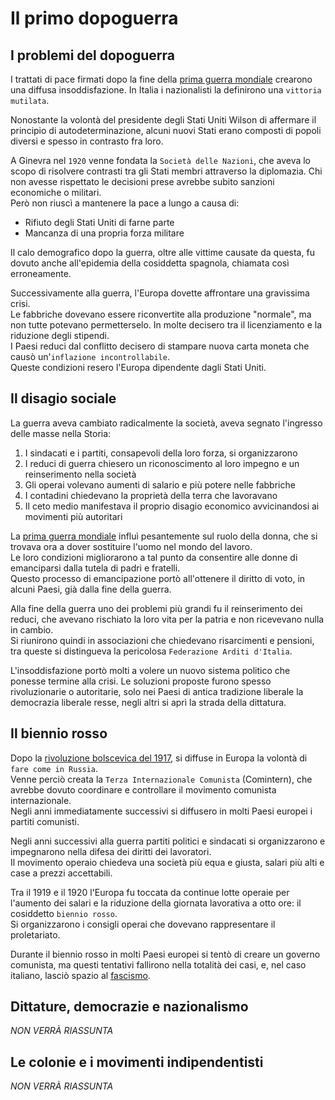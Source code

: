 # Il primo dopoguerra

## I problemi del dopoguerra

I trattati di pace firmati dopo la fine della [prima guerra mondiale][prima-guerra-mondiale] crearono una diffusa insoddisfazione. In Italia i nazionalisti la definirono una `vittoria mutilata`.

Nonostante la volontà del presidente degli Stati Uniti Wilson di affermare il principio di autodeterminazione, alcuni nuovi Stati erano composti di popoli diversi e spesso in contrasto fra loro.

A Ginevra nel `1920` venne fondata la `Società delle Nazioni`, che aveva lo scopo di risolvere contrasti tra gli Stati membri attraverso la diplomazia. Chi non avesse rispettato le decisioni prese avrebbe subito sanzioni economiche o militari.\
Però non riuscì a mantenere la pace a lungo a causa di:
- Rifiuto degli Stati Uniti di farne parte
- Mancanza di una propria forza militare

Il calo demografico dopo la guerra, oltre alle vittime causate da questa, fu dovuto anche all'epidemia della cosiddetta spagnola, chiamata così erroneamente.

Successivamente alla guerra, l'Europa dovette affrontare una gravissima crisi.\
Le fabbriche dovevano essere riconvertite alla produzione "normale", ma non tutte potevano permetterselo. In molte decisero tra il licenziamento e la riduzione degli stipendi.\
I Paesi reduci dal conflitto decisero di stampare nuova carta moneta che causò un'`inflazione incontrollabile`.\
Queste condizioni resero l'Europa dipendente dagli Stati Uniti.

## Il disagio sociale

La guerra aveva cambiato radicalmente la società, aveva segnato l'ingresso delle masse nella Storia:

1. I sindacati e i partiti, consapevoli della loro forza, si organizzarono
2. I reduci di guerra chiesero un riconoscimento al loro impegno e un reinserimento nella società
3. Gli operai volevano aumenti di salario e più potere nelle fabbriche
4. I contadini chiedevano la proprietà della terra che lavoravano
5. Il ceto medio manifestava il proprio disagio economico avvicinandosi ai movimenti più autoritari

La [prima guerra mondiale][prima-guerra-mondiale] influì pesantemente sul ruolo della donna, che si trovava ora a dover sostituire l'uomo nel mondo del lavoro.\
Le loro condizioni migliorarono a tal punto da consentire alle donne di emanciparsi dalla tutela di padri e fratelli.\
Questo processo di emancipazione portò all'ottenere il diritto di voto, in alcuni Paesi, già dalla fine della guerra.

Alla fine della guerra uno dei problemi più grandi fu il reinserimento dei reduci, che avevano rischiato la loro vita per la patria e non ricevevano nulla in cambio.\
Si riunirono quindi in associazioni che chiedevano risarcimenti e pensioni, tra queste si distingueva la pericolosa `Federazione Arditi d'Italia`.

L'insoddisfazione portò molti a volere un nuovo sistema politico che ponesse termine alla crisi. Le soluzioni proposte furono spesso rivoluzionarie o autoritarie, solo nei Paesi di antica tradizione liberale la democrazia liberale resse, negli altri si aprì la strada della dittatura.

## Il biennio rosso

Dopo la [rivoluzione bolscevica del 1917][rivoluzione-russa], si diffuse in Europa la volontà di `fare come in Russia`.\
Venne perciò creata la `Terza Internazionale Comunista` (Comintern), che avrebbe dovuto coordinare e controllare il movimento comunista internazionale.\
Negli anni immediatamente successivi si diffusero in molti Paesi europei i partiti comunisti.

Negli anni successivi alla guerra partiti politici e sindacati si organizzarono e impegnarono nella difesa dei diritti dei lavoratori.\
Il movimento operaio chiedeva una società più equa e giusta, salari più alti e case a prezzi accettabili.

Tra il 1919 e il 1920 l'Europa fu toccata da continue lotte operaie per l'aumento dei salari e la riduzione della giornata lavorativa a otto ore: il cosiddetto `biennio rosso`.\
Si organizzarono i consigli operai che dovevano rappresentare il proletariato.

Durante il biennio rosso in molti Paesi europei si tentò di creare un governo comunista, ma questi tentativi fallirono nella totalità dei casi, e, nel caso italiano, lasciò spazio al [fascismo][fascismo].

## Dittature, democrazie e nazionalismo

*NON VERRÀ RIASSUNTA*

## Le colonie e i movimenti indipendentisti

*NON VERRÀ RIASSUNTA*

[prima-guerra-mondiale]: La-prima-guerra-mondiale.md
[rivoluzione-russa]: La-rivoluzione-russa.md
[fascismo]: L-Italia-tra-le-due-guerre-il-fascismo.md
